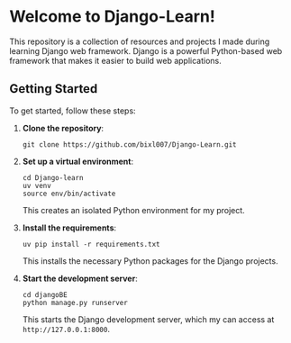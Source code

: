 # Welcome to Django-Learn!

This repository is a collection of resources and projects I made during learning Django web framework. Django is a powerful Python-based web framework that makes it easier to build web applications.

## Getting Started
To get started, follow these steps:

1. **Clone the repository**:
   ```
   git clone https://github.com/bixl007/Django-Learn.git
   ```

2. **Set up a virtual environment**:
   ```
   cd Django-learn
   uv venv
   source env/bin/activate
   ```
   This creates an isolated Python environment for my project.

3. **Install the requirements**:
   ```
   uv pip install -r requirements.txt
   ```
   This installs the necessary Python packages for the Django projects.

4. **Start the development server**:
   ```
   cd djangoBE
   python manage.py runserver
   ```
   This starts the Django development server, which my can access at `http://127.0.0.1:8000`.

